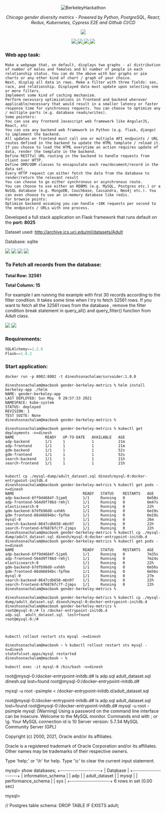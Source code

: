 <p align="center">
  <img src="https://miro.medium.com/max/4800/1*i5VHWsPa9k-u9ffVz0CQdw.jpeg" alt="BerkeleyHackathon">
</p>
<p align="center">
    <em>Chicago gender diversity metrics - Powered by Python, PostgreSQL, React, Redux, Kubernetes, Cypress E2E and Github CI/CD</em>
</p>
<p align="center">
    <a href="https://sonarcloud.io/dashboard?id=uc-berkeley-hackathon">
        <img src="https://sonarcloud.io/api/project_badges/quality_gate?project=uc-berkeley-hackathon"/>
    </a>
</p>
<p  align="center">
  <a href="https://www.codacy.com/gh/dineshsonachalam/uc-berkeley-hackathon/dashboard?utm_source=github.com&amp;utm_medium=referral&amp;utm_content=dineshsonachalam/uc-berkeley-hackathon&amp;utm_campaign=Badge_Grade">
      <img src="https://app.codacy.com/project/badge/Grade/2bf782ec4a34473d856cd4ded57827a4"/>
  </a>
  <a href="https://github.com/dineshsonachalam/UC-Berkeley-Hackathon/actions/workflows/k8-deploy.yml" alt="CI/CD status">
      <img src="https://github.com/dineshsonachalam/UC-Berkeley-Hackathon/actions/workflows/k8-deploy.yml/badge.svg" />
  </a>
  <a href="https://www.python.org/downloads/release/python-390/" alt="Python 3.9">
      <img src="https://img.shields.io/badge/python-3.9-blue.svg" />
  </a>
  <a href="https://hub.docker.com/repository/docker/dineshsonachalam/gender-berkeley-backend" alt="Docker pulls">
      <img src="https://img.shields.io/docker/pulls/dineshsonachalam/gender-berkeley-backend.svg" />
  </a>
</p>

### Web app task:
```
Make a webpage that, on default, displays two graphs - a) distribution of number of males and females and b) number of people in each relationship status. You can do the above with bar graphs or pie charts or any other kind of chart / graph of your choice.
Next, display all data in rows. Make a filter with three fields: sex, race, and relationship. Displayed data must update upon selecting one or more filters.
Implement some kind of caching mechanism.
Perform necessary optimizations in frontend and backend wherever applicable/necessary that would result in a smaller latency or faster response time for synchronous requests. You can choose to optimize any / multiple parts (e.g. database reads/writes).
Some pointers: 
You can use any frontend Javascript web framework like AngularJS, React, etc
You can use any backend web framework in Python (e.g. flask, django) to implement the backend.
All updates on frontend must call one or multiple API endpoints / URL routes defined in the backend to update the HTML template / reload it.
If you choose to load the HTML everytime an action requires update of data, render the template in the backend.
Define RESTful URL routing in the backend to handle requests from client over HTTP.
Define ORM/ODM classes to encapsulate each row/document/record in the data set.
Every HTTP request can either fetch the data from the database to render/return the relevant result
You can choose to go either synchronous or asynchronous route.
You can choose to use either an RDBMS (e.g. MySQL, Postgres etc.) or a NoSQL database (e.g. MongoDB, Couchbase, Cassandra, Neo4j etc.). You can even choose to use an in-memory database like redis.
For brownie points: 
Optimize backend assuming you can handle ~10K requests per second to the endpoints / URLs with one process.
```


Developed a full stack application on Flask framework that runs default on the **port: 8025**

Dataset used: http://archive.ics.uci.edu/ml/datasets/Adult

Database: sqlite

![](https://i.imgur.com/sww8r9d.png)
![](https://i.imgur.com/yqoPSCw.png)
![](https://i.imgur.com/1WBQkhK.png)
![](https://i.imgur.com/MkQsYgf.png)

### To Fetch all records from the database:

**Total Row: 32561**

**Total Column: 15**

For example I am running the example with first 30 records according to the filter condition. It takes some time when I try to fetch 32561 rows. If you want to fetch all the 32561 rows from the database , remove the filter condition break statement in query_all() and query_filter() function from Adult class.


![](https://i.imgur.com/zYwGexD.png)
![](https://i.imgur.com/qAH0tqV.png)

### Requirements:

```python
SQLAlchemy==1.2.8
Flask==1.0.2
```

### Start application:

```
docker run -p 8002:8002 -t dineshsonachalam/survaider:1.0.0
```


```
dineshsonachalam@macbook gender-berkeley-metrics % helm install berkeley-app ./helm
NAME: gender-berkeley-app
LAST DEPLOYED: Sun May  9 20:57:33 2021
NAMESPACE: kube-system
STATUS: deployed
REVISION: 1
TEST SUITE: None
dineshsonachalam@macbook gender-berkeley-metrics %
```
```
dineshsonachalam@macbook gender-berkeley-metrics % kubectl get deployments -n=dinesh
NAME              READY   UP-TO-DATE   AVAILABLE   AGE
adp-backend       1/1     1            1           21m
adp-frontend      1/1     1            1           21m
gdm-backend       1/1     1            1           52s
gdm-frontend      1/1     1            1           52s
search-backend    1/1     1            1           21h
search-frontend   1/1     1            1           21h


kubectl cp ./mysql-dump/adult_dataset.sql dinesh/mysql-0:docker-entrypoint-initdb.d 
dineshsonachalam@macbook gender-berkeley-metrics % kubectl get pods -n=dinesh
NAME                               READY   STATUS    RESTARTS   AGE
adp-backend-6ff9d4684f-5jpm5       1/1     Running   0          6m58s
adp-frontend-564d9f786d-rmhjl      1/1     Running   0          6m47s
elasticsearch-0                    1/1     Running   0          22h
gdm-backend-b7dfb98d8-vxh6h        1/1     Running   0          6m19s
gdm-frontend-86d46694bc-fpfkm      1/1     Running   0          6m19s
mysql-0                            1/1     Running   0          26m
search-backend-8647cdb658-mbn97    1/1     Running   0          22h
search-frontend-6f6876fc7f-2jmps   1/1     Running   0          22h
dineshsonachalam@macbook gender-berkeley-metrics % kubectl cp ./mysql-dump/adult_dataset.sql dinesh/mysql-0:docker-entrypoint-initdb.d
dineshsonachalam@macbook gender-berkeley-metrics % kubectl get pods -n=dinesh
NAME                               READY   STATUS    RESTARTS   AGE
adp-backend-6ff9d4684f-5jpm5       1/1     Running   0          7m35s
adp-frontend-564d9f786d-rmhjl      1/1     Running   0          7m24s
elasticsearch-0                    1/1     Running   0          22h
gdm-backend-b7dfb98d8-vxh6h        1/1     Running   0          6m56s
gdm-frontend-86d46694bc-fpfkm      1/1     Running   0          6m56s
mysql-0                            1/1     Running   0          27m
search-backend-8647cdb658-mbn97    1/1     Running   0          22h
search-frontend-6f6876fc7f-2jmps   1/1     Running   0          22h
dineshsonachalam@macbook gender-berkeley-metrics %
```

```
dineshsonachalam@macbook gender-berkeley-metrics % kubectl cp ./mysql-dump/adult_dataset.sql dinesh/mysql-0:docker-entrypoint-initdb.d
dineshsonachalam@macbook gender-berkeley-metrics %
root@mysql-0:/# ls /docker-entrypoint-initdb.d
adp.sql  adult_dataset.sql  lost+found
root@mysql-0:/#



kubectl rollout restart sts mysql -n=dinesh

dineshsonachalam@macbook ~ % kubectl rollout restart sts mysql -n=dinesh
statefulset.apps/mysql restarted
dineshsonachalam@macbook ~ %

kubectl exec -it mysql-0 /bin/bash -n=dinesh 
```

root@mysql-0:/docker-entrypoint-initdb.d# ls
adp.sql  adult_dataset.sql  dinesh.sql	lost+found
root@mysql-0:/docker-entrypoint-initdb.d#

mysql -u root -psimple < /docker-entrypoint-initdb.d/adult_dataset.sql


root@mysql-0:/docker-entrypoint-initdb.d# ls
adp.sql  adult_dataset.sql  lost+found
root@mysql-0:/docker-entrypoint-initdb.d# mysql -u root -psimple
mysql: [Warning] Using a password on the command line interface can be insecure.
Welcome to the MySQL monitor.  Commands end with ; or \g.
Your MySQL connection id is 10
Server version: 5.7.34 MySQL Community Server (GPL)

Copyright (c) 2000, 2021, Oracle and/or its affiliates.

Oracle is a registered trademark of Oracle Corporation and/or its
affiliates. Other names may be trademarks of their respective
owners.

Type 'help;' or '\h' for help. Type '\c' to clear the current input statement.

mysql> show databases;
+--------------------+
| Database           |
+--------------------+
| information_schema |
| adp                |
| adult_dataset      |
| mysql              |
| performance_schema |
| sys                |
+--------------------+
6 rows in set (0.00 sec)

mysql>



// Postgres table schema:
DROP TABLE IF EXISTS adult;
